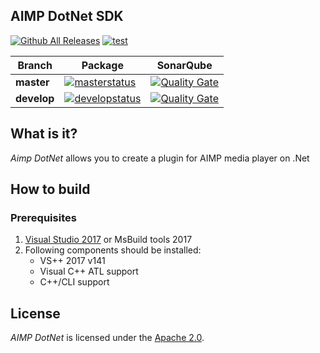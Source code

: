 ## AIMP DotNet SDK
[![Github All Releases](https://img.shields.io/github/downloads/martin211/aimp_dotnet/latest/aimp.sdk.zip.svg)](https://github.com/martin211/aimp_dotnet/releases/latest)
[![test](https://img.shields.io/github/tag/martin211/aimp_dotnet.svg)](https://img.shields.io/github/tag/martin211/aimp_dotnet.svg)

| Branch     |    Package    |  SonarQube |
| ---------- | ------------- | ---------- |
| **master** |[![masterstatus](https://img.shields.io/appveyor/ci/martin211/aimp-dotnet-c4e4m/master.svg?label=master)](https://ci.appveyor.com/api/projects/martin211/aimp-dotnet-c4e4m/artifacts/AIMP.SDK.zip?branch=master) | [![Quality Gate](https://sonar.uginnet.com/api/badges/gate?key=AIMP:SDK:master)](https://sonar.uginnet.com/dashboard/index/AIMP:SDK:master)
|  **develop**   |[![developstatus](https://img.shields.io/appveyor/ci/martin211/aimp-dotnet-c4e4m/develop.svg?label=develop)](https://ci.appveyor.com/api/projects/martin211/aimp-dotnet-c4e4m/artifacts/AIMP.SDK.zip?branch=develop) |  [![Quality Gate](https://sonar.uginnet.com/api/badges/gate?key=AIMP:SDK:develop)](https://sonar.uginnet.com/dashboard/index/AIMP:SDK:develop)

## What is it?
*Aimp DotNet* allows you to create a plugin for AIMP media player on .Net

## How to build
### Prerequisites
1. [Visual Studio 2017](https://www.visualstudio.com/downloads/) or MsBuild tools 2017
2. Following components should be installed: 
	- VS++ 2017 v141
	- Visual C++ ATL support
	- C++/CLI support 

## License
*AIMP DotNet* is licensed under the [Apache 2.0](LICENSE).
